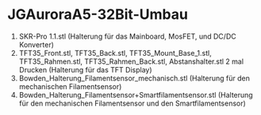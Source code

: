 # JGAuroraA5-32Bit-Umbau
1.	SKR-Pro 1.1.stl (Halterung für das Mainboard, MosFET, und DC/DC Konverter)
2.	TFT35_Front.stl, TFT35_Back.stl, TFT35_Mount_Base_1.stl, TFT35_Rahmen.stl, TFT35_Rahmen_Back.stl, Abstanshalter.stl 2 mal Drucken (Halterung für das TFT Display)
3.	Bowden_Halterung_Filamentsensor_mechanisch.stl (Halterung für den mechanischen Filamentsensor)
4.	Bowden_Halterung_Filamentsensor+Smartfilamentsensor.stl (Halterung für den mechanischen Filamentsensor und den Smartfilamentsensor)
